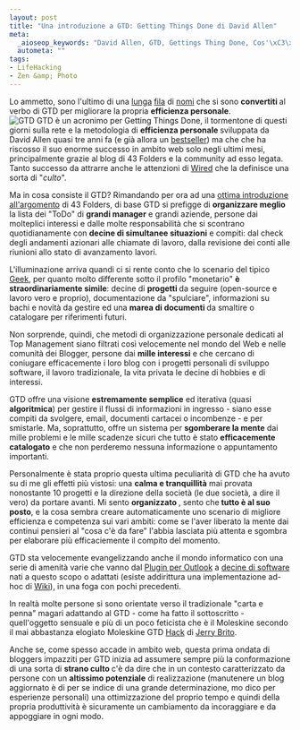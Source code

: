 ```yaml
--- 
layout: post
title: "Una introduzione a GTD: Getting Things Done di David Allen"
meta: 
  _aioseop_keywords: "David Allen, GTD, Gettings Thing Done, Cos'\xC3\xA8 GTD, usare GTD, introduzione GTD, chi \xC3\xA8 David Allen, GTD italiano, GTD italia"
  autometa: ""
tags: 
- LifeHacking
- Zen &amp; Photo
---
```

Lo ammetto, sono l'ultimo di una [lunga](http://del.icio.us/tag/gtd) [fila](http://www.technorati.com/search/%2522getting+things+done%2522) di [nomi](http://del.icio.us/tag/getting) che si sono <strong>convertiti </strong>al verbo di GTD per migliorare la propria <strong>efficienza personale</strong>.  
![GTD](/download/20050908.gif) GTD è un acronimo per Getting Things Done, il tormentone di questi giorni sulla rete e la metodologia di <strong>efficienza personale </strong>sviluppata da David Allen quasi tre anni fa (e già allora un [bestseller](http://1.amazonscan.com/scan/details.php?asin=0142000280&days=90)) ma che che ha riscosso il suo enorme successo in ambito web solo negli ultimi mesi, principalmente grazie al blog di 43 Folders e la community ad esso legata.  Tanto successo da attrarre anche le attenzioni di [Wired](http://www.wired.com/news/print/0,1294,68103,00.html) che la definisce una sorta di "<em>culto</em>".

Ma in cosa consiste il GTD? Rimandando per ora ad una [ottima introduzione all'argomento](http://www.43folders.com/2004/09/getting_started.html) di 43 Folders, di base GTD si prefigge di <strong>organizzare meglio </strong>la lista dei "ToDo" di <strong>grandi manager</strong> e grandi aziende, persone dai molteplici interessi e dalle molte responsabilità che si scontrano quotidianamente con <strong>decine di simultanee situazioni</strong> e compiti: dal check degli andamenti azionari alle chiamate di lavoro, dalla revisione dei conti alle riunioni allo stato di avanzamento lavori.  
 
<!--more-->
<!--adsense-->

L'illuminazione arriva quandi ci si rente conto che lo scenario del tipico [Geek](http://www.craphound.com/lifehacksetcon04.txt), per quanto molto differente sotto il profilo "monetario" <strong>è straordinariamente simile</strong>: decine di <strong>progetti </strong>da seguire (open-source e lavoro vero e proprio), documentazione da "spulciare", informazioni su bachi e novità da gestire ed una <strong>marea di documenti </strong>da smaltire o catalogare per riferimenti futuri.  

Non sorprende, quindi, che metodi di organizzazione personale dedicati al Top Management siano filtrati così velocemente nel mondo del Web e nelle comunità dei Blogger, persone dai <strong>mille interessi</strong> e che cercano di coniugare efficacemente i loro blog con i progetti personali di sviluppo software, il lavoro tradizionale, la vita privata le decine di hobbies e di interessi.

GTD offre una visione <strong>estremamente semplice</strong> ed iterativa (quasi <strong>algoritmica</strong>) per gestire il flussi di informazioni in ingresso - siano esse compiti da svolgere, email, documenti cartacei o incombenze - e per smistarle. Ma, soprattutto, offre un sistema per <strong>sgomberare la mente</strong> dai mille problemi e le mille scadenze sicuri che tutto è stato <strong>efficacemente catalogato</strong> e che non perderemo nessuna informazione o appuntamento importanti.  

Personalmente è stata proprio questa ultima peculiarità di GTD che ha avuto su di me gli effetti più vistosi: una <strong>calma e tranquillità</strong> mai provata nonostante 10 progetti e la direzione della società (le due società, a dire il vero) da portare avanti. Mi sento <strong>organizzato </strong>, sento che<strong> tutto è al suo posto</strong>, e la cosa sembra creare automaticamente uno scenario di migliore efficienza e competenza sui vari ambiti: come se l'aver liberato la mente dai continui pensieri al "cosa c'è da fare" l'abbia lasciata più attenta e sgombra per elaborare più efficaciemente il compito del momento.  

<!--adsense-->

GTD sta velocemente evangelizzando anche il mondo informatico con una serie di amenità varie che vanno dal [Plugin per Outlook](http://gtdsupport.netcentrics.com/home/) a [decine di software](http://www.43folders.com/2004/12/links_to_gtd_ap.html) nati a questo scopo o adattati (esiste addirittura una implementazione ad-hoc di [Wiki](http://shared.snapgrid.com/gtd_tiddlywiki.html)), in una foga con pochi precedenti.  

In realtà molte persone si sono orientate verso il tradizionale "carta e penna" magari adattando al GTD - come ha fatto il sottoscritto - quell'oggetto sensuale e più di un poco feticista che è il Moleskine secondo il mai abbastanza elogiato Moleskine GTD [Hack](http://www.jerrybrito.com/blog/000458.shtml) di [Jerry Brito](http://www.jerrybrito.com/blog/000458.shtml).  

Anche se, come spesso accade in ambito web, questa prima ondata di bloggers impazziti per GTD inizia ad assumere sempre più la conformazione di una sorta di <strong>strano culto </strong> c'è da dire che in un contesto caratterizzato da persone con un <strong>altissimo potenziale</strong> di realizzazione (manutenere un blog aggiornato è di per se indice di una grande determinazione, mo dico per esperienze personali) una ottimizzazione del proprio tempo e quindi della propria produttività è sicuramente un cambiamento da incoraggiare e da appoggiare in ogni modo. 
